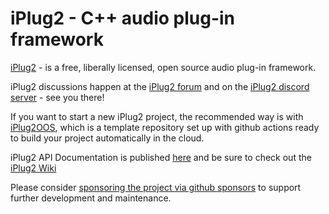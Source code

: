 # iPlug2 - C++ audio plug-in framework

[iPlug2](https://iplug2.github.io/) - is a free, liberally licensed, open source audio plug-in framework.

iPlug2 discussions happen at the [iPlug2 forum](https://iplug2.discourse.group) and on the [iPlug2 discord server](https://discord.gg/7h9HW8N9Ke) - see you there!

If you want to start a new iPlug2 project, the recommended way is with [iPlug2OOS](https://github.com/iPlug2/iPlug2OOS), which is a template repository set up with github actions ready to build your project automatically in the cloud.

iPlug2 API Documentation is published [here](https://iplug2.github.io/docs) and be sure to check out the [iPlug2 Wiki](https://github.com/iPlug2/iPlug2/wiki)

Please consider [sponsoring the project via github sponsors](https://github.com/sponsors/iplug2) to support further development and maintenance.
